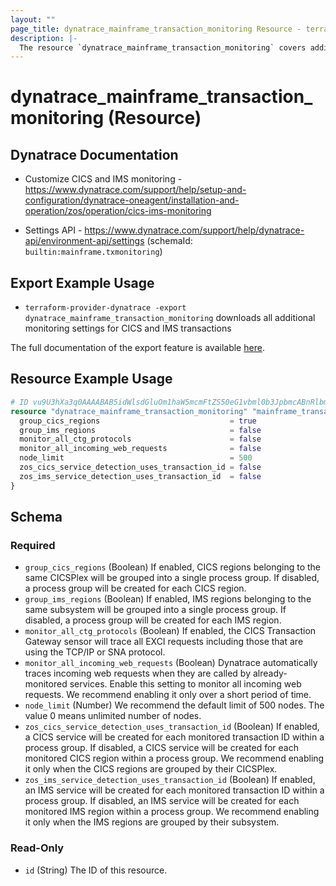 ```yaml
---
layout: ""
page_title: dynatrace_mainframe_transaction_monitoring Resource - terraform-provider-dynatrace"
description: |-
  The resource `dynatrace_mainframe_transaction_monitoring` covers additional monitoring settings for CICS and IMS transactions
---
```


# dynatrace_mainframe_transaction_monitoring (Resource)

## Dynatrace Documentation

- Customize CICS and IMS monitoring - https://www.dynatrace.com/support/help/setup-and-configuration/dynatrace-oneagent/installation-and-operation/zos/operation/cics-ims-monitoring

- Settings API - https://www.dynatrace.com/support/help/dynatrace-api/environment-api/settings (schemaId: `builtin:mainframe.txmonitoring`)

## Export Example Usage

- `terraform-provider-dynatrace -export dynatrace_mainframe_transaction_monitoring` downloads all additional monitoring settings for CICS and IMS transactions

The full documentation of the export feature is available [here](https://registry.terraform.io/providers/dynatrace-oss/dynatrace/latest/docs/guides/export-v2).

## Resource Example Usage

```terraform
# ID vu9U3hXa3q0AAAABAB5idWlsdGluOm1haW5mcmFtZS50eG1vbml0b3JpbmcABnRlbmFudAAGdGVuYW50ACQwYWYxNWEwOS05YWM0LTMyZGEtOTZjZi01Y2Q3NjI1Y2MxNja-71TeFdrerQ
resource "dynatrace_mainframe_transaction_monitoring" "mainframe_transaction_monitoring" {
  group_cics_regions                             = true
  group_ims_regions                              = false
  monitor_all_ctg_protocols                      = false
  monitor_all_incoming_web_requests              = false
  node_limit                                     = 500
  zos_cics_service_detection_uses_transaction_id = false
  zos_ims_service_detection_uses_transaction_id  = false
}
```

<!-- schema generated by tfplugindocs -->
## Schema

### Required

- `group_cics_regions` (Boolean) If enabled, CICS regions belonging to the same CICSPlex will be grouped into a single process group. If disabled, a process group will be created for each CICS region.
- `group_ims_regions` (Boolean) If enabled, IMS regions belonging to the same subsystem will be grouped into a single process group. If disabled, a process group will be created for each IMS region.
- `monitor_all_ctg_protocols` (Boolean) If enabled, the CICS Transaction Gateway sensor will trace all EXCI requests including those that are using the TCP/IP or SNA protocol.
- `monitor_all_incoming_web_requests` (Boolean) Dynatrace automatically traces incoming web requests when they are called by already-monitored services. Enable this setting to monitor all incoming web requests. We recommend enabling it only over a short period of time.
- `node_limit` (Number) We recommend the default limit of 500 nodes. The value 0 means unlimited number of nodes.
- `zos_cics_service_detection_uses_transaction_id` (Boolean) If enabled, a CICS service will be created for each monitored transaction ID within a process group. If disabled, a CICS service will be created for each monitored CICS region within a process group. We recommend enabling it only when the CICS regions are grouped by their CICSPlex.
- `zos_ims_service_detection_uses_transaction_id` (Boolean) If enabled, an IMS service will be created for each monitored transaction ID within a process group. If disabled, an IMS service will be created for each monitored IMS region within a process group. We recommend enabling it only when the IMS regions are grouped by their subsystem.

### Read-Only

- `id` (String) The ID of this resource.
 